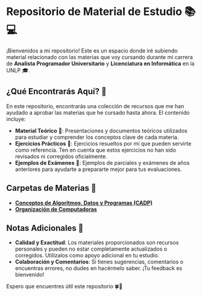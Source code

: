# Repositorio de Material de Estudio 📚💻

¡Bienvenidos a mi repositorio! Este es un espacio donde iré subiendo material relacionado con las materias que voy cursando durante mi carrera de **Analista Programador Universitario** y **Licenciatura en Informática** en la UNLP 🎓.

## ¿Qué Encontrarás Aquí? 📂

En este repositorio, encontrarás una colección de recursos que me han ayudado a aprobar las materias que he cursado hasta ahora. El contenido incluye:

- **Material Teórico** 📘: Presentaciones y documentos teóricos utilizados para estudiar y comprender los conceptos clave de cada materia.
- **Ejercicios Prácticos** 📝: Ejercicios resueltos por mí que pueden servirte como referencia. Ten en cuenta que estos ejercicios no han sido revisados ni corregidos oficialmente.
- **Ejemplos de Exámenes** 📄: Ejemplos de parciales y exámenes de años anteriores para ayudarte a prepararte mejor para tus evaluaciones.

## Carpetas de Materias 📁

- [**Conceptos de Algoritmos, Datos y Programas (CADP)**](./Semestre-1/CADP/)
- [**Organización de Computadoras**](./Semestre-1/Organizacion%20de%20Computadoras/)

## Notas Adicionales 📝

- **Calidad y Exactitud**: Los materiales proporcionados son recursos personales y pueden no estar completamente actualizados o corregidos. Utilízalos como apoyo adicional en tu estudio.
- **Colaboración y Comentarios**: Si tienes sugerencias, comentarios o encuentras errores, no dudes en hacérmelo saber. ¡Tu feedback es bienvenido!

Espero que encuentres útil este repositorio 🍀🚀
